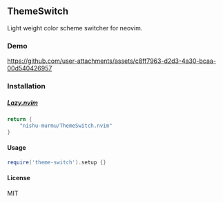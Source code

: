 ## ThemeSwitch
Light weight color scheme switcher for neovim.


### Demo
https://github.com/user-attachments/assets/c8ff7963-d2d3-4a30-bcaa-00d540426957

### Installation

##### [Lazy.nvim](https://github.com/folke/lazy.nvim)

```lua
return {
    "nishu-murmu/ThemeSwitch.nvim"
}
```

#### Usage

```lua
require('theme-switch').setup {}
```

#### License
MIT
